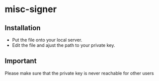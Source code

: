 misc-signer
===========

## Installation
* Put the file onto your local server. 
* Edit the file and ajust the path to your private key.
## Important
Please make sure that the private key is never reachable for other users

